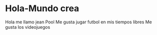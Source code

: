 # Hola-Mundo crea

Hola me llamo jean Pool
Me gusta jugar futbol en mis tiempos libres
Me gusta los videojuegos 
